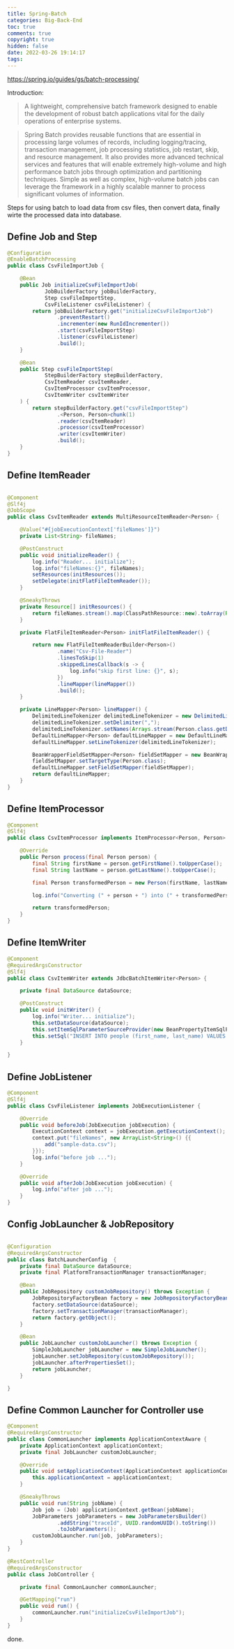 ```yaml
---
title: Spring-Batch
categories: Big-Back-End
toc: true
comments: true
copyright: true
hidden: false
date: 2022-03-26 19:14:17
tags:
---
```


https://spring.io/guides/gs/batch-processing/

<!--more-->

Introduction:

> A lightweight, comprehensive batch framework designed to enable the development of robust batch applications vital for the daily operations of enterprise systems.

> Spring Batch provides reusable functions that are essential in processing large volumes of records, including logging/tracing, transaction management, job processing statistics, job restart, skip, and resource management. It also provides more advanced technical services and features that will enable extremely high-volume and high performance batch jobs through optimization and partitioning techniques. Simple as well as complex, high-volume batch jobs can leverage the framework in a highly scalable manner to process significant volumes of information.

Steps for using batch to load data from csv files, then convert data, finally wirte the processed data into database. 

## Define Job and Step

```java
@Configuration
@EnableBatchProcessing
public class CsvFileImportJob {

    @Bean
    public Job initializeCsvFileImportJob(
            JobBuilderFactory jobBuilderFactory,
            Step csvFileImportStep,
            CsvFileListener csvFileListener) {
        return jobBuilderFactory.get("initializeCsvFileImportJob")
                .preventRestart()
                .incrementer(new RunIdIncrementer())
                .start(csvFileImportStep)
                .listener(csvFileListener)
                .build();
    }

    @Bean
    public Step csvFileImportStep(
            StepBuilderFactory stepBuilderFactory,
            CsvItemReader csvItemReader,
            CsvItemProcessor csvItemProcessor,
            CsvItemWriter csvItemWriter
    ) {
        return stepBuilderFactory.get("csvFileImportStep")
                .<Person, Person>chunk(1)
                .reader(csvItemReader)
                .processor(csvItemProcessor)
                .writer(csvItemWriter)
                .build();
    }
}

```

## Define ItemReader

```java

@Component
@Slf4j
@JobScope
public class CsvItemReader extends MultiResourceItemReader<Person> {

    @Value("#{jobExecutionContext['fileNames']}")
    private List<String> fileNames;

    @PostConstruct
    public void initializeReader() {
        log.info("Reader... initialize");
        log.info("fileNames:{}", fileNames);
        setResources(initResources());
        setDelegate(initFlatFileItemReader());
    }

    @SneakyThrows
    private Resource[] initResources() {
        return fileNames.stream().map(ClassPathResource::new).toArray(Resource[]::new);
    }

    private FlatFileItemReader<Person> initFlatFileItemReader() {

        return new FlatFileItemReaderBuilder<Person>()
                .name("Csv-File-Reader")
                .linesToSkip(1)
                .skippedLinesCallback(s -> {
                    log.info("skip first line: {}", s);
                })
                .lineMapper(lineMapper())
                .build();
    }

    private LineMapper<Person> lineMapper() {
        DelimitedLineTokenizer delimitedLineTokenizer = new DelimitedLineTokenizer();
        delimitedLineTokenizer.setDelimiter(",");
        delimitedLineTokenizer.setNames(Arrays.stream(Person.class.getDeclaredFields()).map(Field::getName).toArray(String[]::new));
        DefaultLineMapper<Person> defaultLineMapper = new DefaultLineMapper<>();
        defaultLineMapper.setLineTokenizer(delimitedLineTokenizer);

        BeanWrapperFieldSetMapper<Person> fieldSetMapper = new BeanWrapperFieldSetMapper<>();
        fieldSetMapper.setTargetType(Person.class);
        defaultLineMapper.setFieldSetMapper(fieldSetMapper);
        return defaultLineMapper;
    }
}
```

## Define ItemProcessor

```java
@Component
@Slf4j
public class CsvItemProcessor implements ItemProcessor<Person, Person> {

    @Override
    public Person process(final Person person) {
        final String firstName = person.getFirstName().toUpperCase();
        final String lastName = person.getLastName().toUpperCase();

        final Person transformedPerson = new Person(firstName, lastName);

        log.info("Converting (" + person + ") into (" + transformedPerson + ")");

        return transformedPerson;
    }
}

```

## Define ItemWriter

```java
@Component
@RequiredArgsConstructor
@Slf4j
public class CsvItemWriter extends JdbcBatchItemWriter<Person> {

    private final DataSource dataSource;

    @PostConstruct
    public void initWriter() {
        log.info("Writer... initialize");
        this.setDataSource(dataSource);
        this.setItemSqlParameterSourceProvider(new BeanPropertyItemSqlParameterSourceProvider<>());
        this.setSql("INSERT INTO people (first_name, last_name) VALUES (:firstName, :lastName)");
    }

}
```

## Define JobListener

```java
@Component
@Slf4j
public class CsvFileListener implements JobExecutionListener {

    @Override
    public void beforeJob(JobExecution jobExecution) {
        ExecutionContext context = jobExecution.getExecutionContext();
        context.put("fileNames", new ArrayList<String>() {{
            add("sample-data.csv");
        }});
        log.info("before job ...");
    }

    @Override
    public void afterJob(JobExecution jobExecution) {
        log.info("after job ...");
    }
}

```

## Config JobLauncher & JobRepository

```java

@Configuration
@RequiredArgsConstructor
public class BatchLauncherConfig  {
    private final DataSource dataSource;
    private final PlatformTransactionManager transactionManager;

    @Bean
    public JobRepository customJobRepository() throws Exception {
        JobRepositoryFactoryBean factory = new JobRepositoryFactoryBean();
        factory.setDataSource(dataSource);
        factory.setTransactionManager(transactionManager);
        return factory.getObject();
    }

    @Bean
    public JobLauncher customJobLauncher() throws Exception {
        SimpleJobLauncher jobLauncher = new SimpleJobLauncher();
        jobLauncher.setJobRepository(customJobRepository());
        jobLauncher.afterPropertiesSet();
        return jobLauncher;
    }

}

```

## Define Common Launcher for Controller use

```java
@Component
@RequiredArgsConstructor
public class CommonLauncher implements ApplicationContextAware {
    private ApplicationContext applicationContext;
    private final JobLauncher customJobLauncher;

    @Override
    public void setApplicationContext(ApplicationContext applicationContext) throws BeansException {
        this.applicationContext = applicationContext;
    }

    @SneakyThrows
    public void run(String jobName) {
        Job job = (Job) applicationContext.getBean(jobName);
        JobParameters jobParameters = new JobParametersBuilder()
                .addString("traceId", UUID.randomUUID().toString())
                .toJobParameters();
        customJobLauncher.run(job, jobParameters);
    }
}

@RestController
@RequiredArgsConstructor
public class JobController {

    private final CommonLauncher commonLauncher;

    @GetMapping("run")
    public void run() {
        commonLauncher.run("initializeCsvFileImportJob");
    }
}

```

done.
